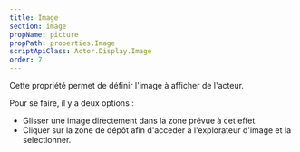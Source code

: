 ```yaml
---
title: Image
section: image
propName: picture
propPath: properties.Image
scriptApiClass: Actor.Display.Image
order: 7
---
```

Cette propriété permet de définir l'image à afficher de l'acteur.

Pour se faire, il y a deux options :
- Glisser une image directement dans la zone prévue à cet effet.
- Cliquer sur la zone de dépôt afin d'acceder à l'explorateur d'image et la selectionner.
